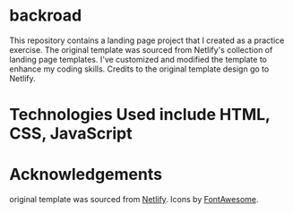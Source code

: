 # backroad
This repository contains a landing page project that I created as a practice exercise. The original template was sourced from Netlify's collection of landing page templates. I've customized and modified the template to enhance my coding skills. Credits to the original template design go to Netlify.
# Technologies Used include HTML, CSS, JavaScript
# Acknowledgements
original template was sourced from [Netlify](https://html-css-flexbox-backroads-new-design.netlify.app/).
Icons by [FontAwesome](https://fontawesome.com/).
